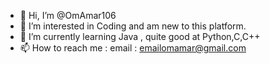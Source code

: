 - 👋 Hi, I’m @OmAmar106
- 👀 I’m interested in Coding and am new to this platform.
- 🌱 I’m currently learning Java , quite good at Python,C,C++
- 📫 How to reach me : email : emailomamar@gmail.com

